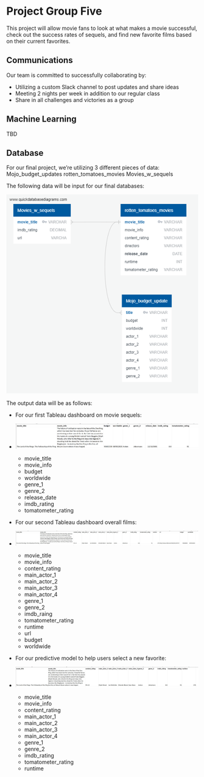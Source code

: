 # Project Group Five #
This project will allow movie fans to look at what makes a movie successful, check out the success rates of sequels, and find new favorite films based on their current favorites.

## Communications ##
Our team is committed to successfully collaborating by:
  * Utilizing a custom Slack channel to post updates and share ideas
  * Meeting 2 nights per week in addition to our regular class
  * Share in all challenges and victories as a group

## Machine Learning ##
TBD

## Database ##
For our final project, we’re utilizing 3 different pieces of data:
Mojo_budget_updates
rotten_tomatoes_movies
Movies_w_sequels

The following data will be input for our final databases:

![DBD](https://github.com/JaimeStarling/Project_Group_Five/blob/Tracie/Tracie/Group5-Movies-Analysis/QuickDBD-Data%20Bootcamp%20Group%205_%20Movie%20Analysis.png)

The output data will be as follows:

 * For our first Tableau dashboard on movie sequels:
 * ![tab1](https://github.com/JaimeStarling/Project_Group_Five/blob/Tracie/Tracie/Group5-Movies-Analysis/Data/tableau_sequels.jpg)
   * movie_title
   * movie_info
   * budget
   * worldwide
   * genre_1
   * genre_2
   * release_date
   * imdb_rating
   * tomatometer_rating

 * For our second Tableau dashboard overall films:
 * ![tab2](https://github.com/JaimeStarling/Project_Group_Five/blob/Tracie/Tracie/Group5-Movies-Analysis/Data/tableau_overall.jpg)
   * movie_title
   * movie_info
   * content_rating
   * main_actor_1
   * main_actor_2
   * main_actor_3
   * main_actor_4
   * genre_1
   * genre_2
   * imdb_raing
   * tomatometer_rating
   * runtime
   * url
   * budget
   * worldwide

 * For our predictive model to help users select a new favorite:
 * ![predictive](https://github.com/JaimeStarling/Project_Group_Five/blob/Tracie/Tracie/Group5-Movies-Analysis/Data/predictive_data.jpg)
   * movie_title
   * movie_info
   * content_rating
   * main_actor_1
   * main_actor_2
   * main_actor_3
   * main_actor_4
   * genre_1
   * genre_2
   * imdb_rating
   * tomatometer_rating
   * runtime

